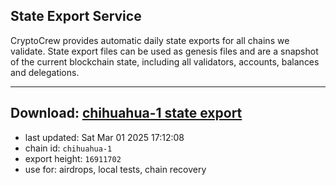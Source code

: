 ## State Export Service
CryptoCrew provides automatic daily state exports for all chains we validate. State export files can be used as genesis files and are a snapshot of the current blockchain state, including all validators, accounts, balances and delegations.

---
**Download: [chihuahua-1 state export](https://dl-eu2.ccvalidators.com/SERVICE/chihuahua/chihuahua-1_export_16911702.json)**
---

- last updated: Sat Mar 01 2025 17:12:08
- chain id: `chihuahua-1`
- export height: `16911702`
- use for: airdrops, local tests, chain recovery
